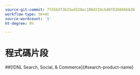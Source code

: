 ```yaml
---
source-git-commit: 7f35b3f3b33ed320ac186d219cbd0f826666bb3b
workflow-type: tm+mt
source-wordcount: '1'
ht-degree: 0%

---
```

# 程式碼片段

##[!DNL Search, Social, & Commerce]{#search-product-name}
